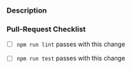 ### Description

<!--
  Please add a short but useful description describing the changes
-->

### Pull-Request Checklist

<!--
  Please make sure to review and check all of the following.
-->

- [ ] `npm run lint` passes with this change
- [ ] `npm run test` passes with this change

